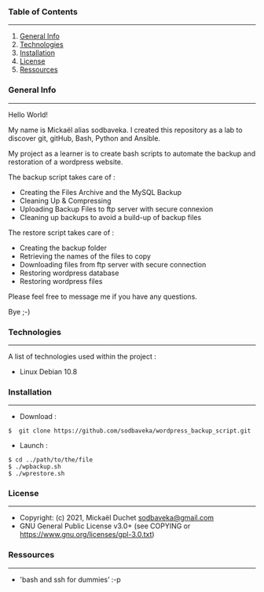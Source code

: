 ### Table of Contents
***
1. [General Info](#general-info)
2. [Technologies](#technologies)
3. [Installation](#installation)
4. [License](#License)
5. [Ressources](#Ressources)

### General Info
***
Hello World!

My name is Mickaël alias sodbaveka.
I created this repository as a lab to discover git, gitHub, Bash, Python and Ansible.

My project as a learner is to create bash scripts to automate the backup and restoration of a wordpress website.

The backup script takes care of :
- Creating the Files Archive and the MySQL Backup
- Cleaning Up & Compressing
- Uploading Backup Files to ftp server with secure connexion
- Cleaning up backups to avoid a build-up of backup files

The restore script takes care of :
- Creating the backup folder
- Retrieving the names of the files to copy
- Downloading files from ftp server with secure connection
- Restoring wordpress database
- Restoring wordpress files

Please feel free to message me if you have any questions.

Bye ;-)

### Technologies
***
A list of technologies used within the project :
* Linux Debian 10.8

### Installation
***
* Download :
```
$  git clone https://github.com/sodbaveka/wordpress_backup_script.git
```

* Launch :
```
$ cd ../path/to/the/file
$ ./wpbackup.sh
$ ./wprestore.sh
```

### License
***
* Copyright: (c) 2021, Mickaël Duchet <sodbaveka@gmail.com>
* GNU General Public License v3.0+ (see COPYING or https://www.gnu.org/licenses/gpl-3.0.txt)

### Ressources
***
* 'bash and ssh for dummies’ :-p 

